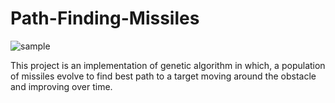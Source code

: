 # Path-Finding-Missiles

![sample](https://user-images.githubusercontent.com/20555588/50196937-3067be00-036b-11e9-8301-6b34eed743ac.png)

This project is an implementation of genetic algorithm in which, a population of missiles evolve to find best path to a target moving around the obstacle and improving over time.
